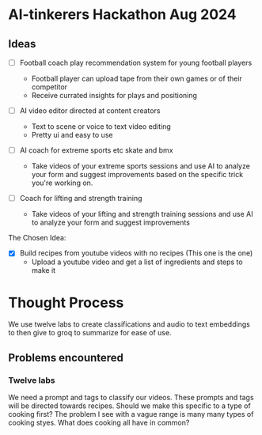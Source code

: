 # AI-tinkerers Hackathon Aug 2024

## Ideas

- [ ] Football coach play recommendation system for young football players

  - Football player can upload tape from their own games or of their competitor
  - Receive currated insights for plays and positioning

- [ ] AI video editor directed at content creators

  - Text to scene or voice to text video editing
  - Pretty ui and easy to use

- [ ] AI coach for extreme sports etc skate and bmx

  - Take videos of your extreme sports sessions and use AI to analyze your form and suggest improvements based on the specific trick you're working on.

- [ ] Coach for lifting and strength training
  - Take videos of your lifting and strength training sessions and use AI to analyze your form and suggest improvements

The Chosen Idea:

- [x] Build recipes from youtube videos with no recipes (This one is the one)
  - Upload a youtube video and get a list of ingredients and steps to make it

# Thought Process

We use twelve labs to create classifications and audio to text embeddings to then give to groq to summarize for ease of use.

## Problems encountered

### Twelve labs

We need a prompt and tags to classify our videos. These prompts and tags will be directed towards recipes. Should we make this specific to a type of cooking first?
The problem I see with a vague range is many many types of cooking styes.
What does cooking all have in common?
